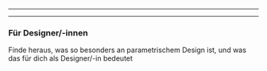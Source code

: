 ***

***

### Für Designer/-innen

Finde heraus, was so besonders an parametrischem Design ist, und was das für dich als Designer/-in bedeutet
